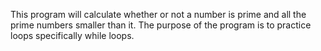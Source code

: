 This program will calculate whether or not a number is prime and all the prime numbers smaller than it. The purpose of the program is to practice loops specifically while loops.
